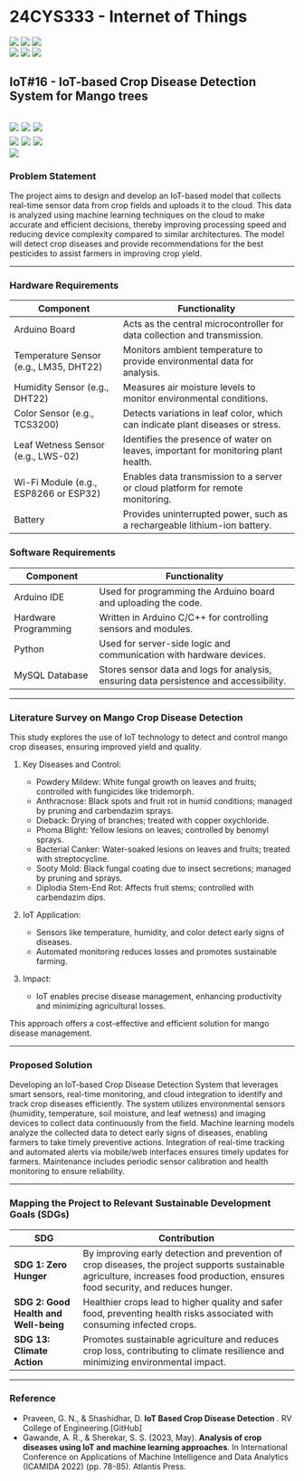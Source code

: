 # 24CYS333 - Internet of Things
![](https://img.shields.io/badge/Batch-22CYS-lightgreen) ![](https://img.shields.io/badge/UG-blue) ![](https://img.shields.io/badge/Subject-IoT-blue)
<br/>
![](https://img.shields.io/badge/Lecture-2-orange) ![](https://img.shields.io/badge/Practical-3-orange) ![](https://img.shields.io/badge/Credits-3-orange) <br/>

## IoT#16 - IoT-based Crop Disease Detection System for Mango trees
![](https://img.shields.io/badge/Member-Hemanth_Kumaar_J_P-gold)  ![](https://img.shields.io/badge/Member-Jose_Rohit_M-gold)  ![](https://img.shields.io/badge/Member-Kaushik_M-gold) <br/> 
![](https://img.shields.io/badge/SDG-1-darkgreen) ![](https://img.shields.io/badge/SDG-2-darkgreen) ![](https://img.shields.io/badge/SDG-13-darkgreen) <br/>
![](https://img.shields.io/badge/Reviewed-13th_Feb_2025-brown) 
---

### Problem Statement

The project aims to design and develop an IoT-based model that collects real-time sensor data from crop fields and uploads it to the cloud. This data is analyzed using machine learning techniques on the cloud to make accurate and efficient decisions, thereby improving processing speed and reducing device complexity compared to similar architectures. The model will detect crop diseases and provide recommendations for the best pesticides to assist farmers in improving crop yield.

---
### Hardware Requirements
| Component                          | Functionality                                                                                   |
|------------------------------------|----------------------------------------------------------------------------------------------- |
| Arduino Board                      | Acts as the central microcontroller for data collection and transmission.                      |
| Temperature Sensor (e.g., LM35, DHT22) | Monitors ambient temperature to provide environmental data for analysis.                   |
| Humidity Sensor (e.g., DHT22)      | Measures air moisture levels to monitor environmental conditions.                              |
| Color Sensor (e.g., TCS3200)       | Detects variations in leaf color, which can indicate plant diseases or stress.                |
| Leaf Wetness Sensor (e.g., LWS-02) | Identifies the presence of water on leaves, important for monitoring plant health.            |
| Wi-Fi Module (e.g., ESP8266 or ESP32) | Enables data transmission to a server or cloud platform for remote monitoring.               |
| Battery                            | Provides uninterrupted power, such as a rechargeable lithium-ion battery.                     |

### Software Requirements
| Component            | Functionality                                                                                 |
|----------------------|--------------------------------------------------------------------------------------------- |
| Arduino IDE          | Used for programming the Arduino board and uploading the code.                              |
| Hardware Programming | Written in Arduino C/C++ for controlling sensors and modules.                               |
| Python               | Used for server-side logic and communication with hardware devices.                         |
| MySQL Database       | Stores sensor data and logs for analysis, ensuring data persistence and accessibility.      |

---
### Literature Survey on Mango Crop Disease Detection

This study explores the use of IoT technology to detect and control mango crop diseases, ensuring improved yield and quality. 

1. Key Diseases and Control:
   - Powdery Mildew: White fungal growth on leaves and fruits; controlled with fungicides like tridemorph.
   - Anthracnose: Black spots and fruit rot in humid conditions; managed by pruning and carbendazim sprays.
   - Dieback: Drying of branches; treated with copper oxychloride.
   - Phoma Blight: Yellow lesions on leaves; controlled by benomyl sprays.
   - Bacterial Canker: Water-soaked lesions on leaves and fruits; treated with streptocycline.
   - Sooty Mold: Black fungal coating due to insect secretions; managed by pruning and sprays.
   - Diplodia Stem-End Rot: Affects fruit stems; controlled with carbendazim dips.

2. IoT Application:
   - Sensors like temperature, humidity, and color detect early signs of diseases.
   - Automated monitoring reduces losses and promotes sustainable farming.

3. Impact:
   - IoT enables precise disease management, enhancing productivity and minimizing agricultural losses. 

This approach offers a cost-effective and efficient solution for mango disease management.

---
### Proposed Solution

Developing an IoT-based Crop Disease Detection System that leverages smart sensors, real-time monitoring, and cloud integration to identify and track crop diseases efficiently.
     The system utilizes environmental sensors (humidity, temperature, soil moisture, and leaf wetness) and imaging devices to collect data continuously from the field.
     Machine learning models analyze the collected data to detect early signs of diseases, enabling farmers to take timely preventive actions.
     Integration of real-time tracking and automated alerts via mobile/web interfaces ensures timely updates for farmers.
     Maintenance includes periodic sensor calibration and health monitoring to ensure reliability.
     
---   
### Mapping the Project to Relevant Sustainable Development Goals (SDGs) 

| SDG                             | Contribution                                                                                   |
|---------------------------------|-----------------------------------------------------------------------------------------------|
| **SDG 1: Zero Hunger**          | By improving early detection and prevention of crop diseases, the project supports sustainable agriculture, increases food production, ensures food security, and reduces hunger. |
| **SDG 2: Good Health and Well-being** | Healthier crops lead to higher quality and safer food, preventing health risks associated with consuming infected crops.                |
| **SDG 13: Climate Action**      | Promotes sustainable agriculture and reduces crop loss, contributing to climate resilience and minimizing environmental impact.        |

---




### Reference

- Praveen, G. N., & Shashidhar, D. **IoT Based Crop Disease Detection** . RV College of Engineering.[GitHub]
- Gawande, A. R., & Sherekar, S. S. (2023, May). **Analysis of crop diseases using IoT and machine learning approaches**. In International Conference on Applications of Machine Intelligence and Data Analytics (ICAMIDA 2022) (pp. 78-85). Atlantis Press. 


